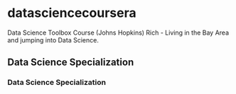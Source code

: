 # datasciencecoursera
Data Science Toolbox Course (Johns Hopkins)
Rich - Living in the Bay Area and jumping into Data Science.


## Data Science Specialization 


### Data Science Specialization 


